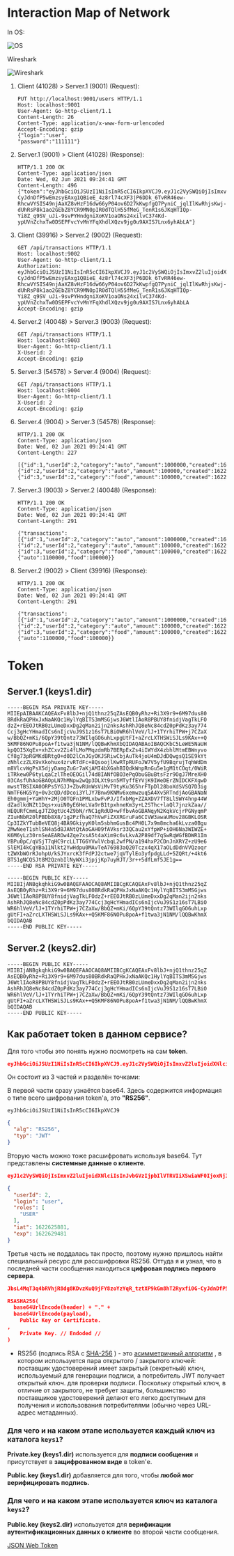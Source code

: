 # Interaction Map of Network


In OS:

![OS](https://github.com/Kraus17th/Interaction.Map.of.Network/blob/main/Map%20of%20Network/Assets/os.jpg)

Wireshark

![Wireshark](https://github.com/Kraus17th/Interaction.Map.of.Network/blob/main/Map%20of%20Network/Assets/wireshark.jpg)



1. Client (41028) > Server.1 (9001) (Request):

   ```http
   PUT http://localhost:9001/users HTTP/1.1
   Host: localhost:9001
   User-Agent: Go-http-client/1.1
   Content-Length: 26
   Content-Type: application/x-www-form-urlencoded
   Accept-Encoding: gzip
   {"login":"user",
   "password":"111111"}
   ```

2. Server.1 (9001) > Client (41028) (Response):

   ```http
   HTTP/1.1 200 OK
   Content-Type: application/json
   Date: Wed, 02 Jun 2021 09:24:41 GMT
   Content-Length: 496
   {"token":"eyJhbGciOiJSUzI1NiIsInR5cCI6IkpXVCJ9.eyJ1c2VySWQiOjIsImxvZ2luIjoidXNlciIsInJvbGVzIjpbIlVTRVIiXSwiaWF0IjoxNjIyNjI1ODgxLCJleHAiOjE2MjI2Mjk0ODF9.JbsL4MqT3q4bRVhjR8dg8KDvzKuQ9jFY8zoYzYqR_tztXP9kGm8hT2Ryxfi0G-CyJdnDfP5wEmzsyEAxg1QBieE_4z8rl74cXF3jP6DDk_6TvRR46ew-RhcwVYSIS49njAaXZ8vHzF16dw66yP04ov6D27kKwpfgQ7PyniC_jqlIlKwRhjsKwj-dUhRsP8k1ao2GEbZ8YCR9MN0pIR0dTQlH55fMeG_TenR1s6JKqHTIQp-Yi8Z_q9SV_uJi-9svPYHndgniXoKV1oaONs24xilvC374Kd-ypUVnZchxTw0DSEPFvcYvMnYFqXhdlXQzv9jg0u9AXIS7Lnx6yhAbLA"}
   ```

3. Client (39916) > Server.2 (9002) (Request):

   ```http
   GET /api/transactions HTTP/1.1
   Host: localhost:9002
   User-Agent: Go-http-client/1.1
   Authorization: eyJhbGciOiJSUzI1NiIsInR5cCI6IkpXVCJ9.eyJ1c2VySWQiOjIsImxvZ2luIjoidXNlciIsInJvbGVzIjpbIlVTRVIiXSwiaWF0IjoxNjIyNjI1ODgxLCJleHAiOjE2MjI2Mjk0ODF9.JbsL4MqT3q4bRVhjR8dg8KDvzKuQ9jFY8zoYzYqR_tztXP9kGm8hT2Ryxfi0G-CyJdnDfP5wEmzsyEAxg1QBieE_4z8rl74cXF3jP6DDk_6TvRR46ew-RhcwVYSIS49njAaXZ8vHzF16dw66yP04ov6D27kKwpfgQ7PyniC_jqlIlKwRhjsKwj-dUhRsP8k1ao2GEbZ8YCR9MN0pIR0dTQlH55fMeG_TenR1s6JKqHTIQp-Yi8Z_q9SV_uJi-9svPYHndgniXoKV1oaONs24xilvC374Kd-ypUVnZchxTw0DSEPFvcYvMnYFqXhdlXQzv9jg0u9AXIS7Lnx6yhAbLA
   Accept-Encoding: gzip
   ```

4. Server.2 (40048) > Server.3 (9003) (Request):

   ```http
   GET /api/transactions HTTP/1.1
   Host: localhost:9003
   User-Agent: Go-http-client/1.1
   X-Userid: 2
   Accept-Encoding: gzip
   ```

5. Server.3 (54578) > Server.4 (9004) (Request):

   ```http
   GET /api/transactions HTTP/1.1
   Host: localhost:9004
   User-Agent: Go-http-client/1.1
   X-Userid: 2
   Accept-Encoding: gzip
   ```

6. Server.4 (9004) > Server.3 (54578) (Response):

   ```http
   HTTP/1.1 200 OK
   Content-Type: application/json
   Date: Wed, 02 Jun 2021 09:24:41 GMT
   Content-Length: 227
   
   [{"id":1,"userId":2,"category":"auto","amount":1000000,"created":1622625845},{"id":2,"userId":2,"category":"auto","amount":100000,"created":1622625845},{"id":3,"userId":2,"category":"food","amount":100000,"created":1622625845}]
   ```

7. Server.3 (9003) > Server.2 (40048) (Response):

   ```http
   HTTP/1.1 200 OK
   Content-Type: application/json
   Date: Wed, 02 Jun 2021 09:24:41 GMT
   Content-Length: 291
   
   {"transactions":[{"id":1,"userId":2,"category":"auto","amount":1000000,"created":1622625845},{"id":2,"userId":2,"category":"auto","amount":100000,"created":1622625845},{"id":3,"userId":2,"category":"food","amount":100000,"created":1622625845}],"categoryStats":{"auto":1100000,"food":100000}}
   ```

8. Server.2 (9002) > Client (39916) (Response):

   ```http
   HTTP/1.1 200 OK
   Content-Type: application/json
   Date: Wed, 02 Jun 2021 09:24:41 GMT
   Content-Length: 291
   
   {"transactions":[{"id":1,"userId":2,"category":"auto","amount":1000000,"created":1622625845},{"id":2,"userId":2,"category":"auto","amount":100000,"created":1622625845},{"id":3,"userId":2,"category":"food","amount":100000,"created":1622625845}],"categoryStats":{"auto":1100000,"food":100000}}
   ```

# Token



## Server.1  (keys1.dir)

```asciiarmor
-----BEGIN RSA PRIVATE KEY-----
MIIEpAIBAAKCAQEAxFv8lbJ+njQ1thnz25qZAsEQB0yRhz+Ri3X9r9+6M97dus80
BRdkRaQPHxJxNaAKQc1HylYqBITS3mMSGjwsJ6WtlIAoR8PBUY8fnidjVagTkLFO
dzZ+rEEOJtRB0zLUmeDxxDg2qMan2ijn2nksAshRhJQ8eNc84cdZ0pPdKz3ay774
Ccj3gHcYHmadICs6nIjcVuJ9S1z16sT7LBiOWR6hlVeV/lJ+1TYrhiTPW+j7CZaX
w/BbQZ+mKi/6QpY39tQntz73WIlqGO6uhLxpgUtFI+aZrcLXTHSWiSJLs9KAx++Q
5KMF86NOPu8poA+f1twa3jN1NM/lQQBwKhmXbQIDAQABAoIBAQCKbC5LeWE5NaUH
kpQOI5XqEx+xhZCxv2Zi4fLMoPMqzdmRb7BERpExZs4iIWYdX4zbhlMtmEBWnyvo
Cf8g73pRGMKdBRtgO+d0D2lCnJGyOKJSRiwCbjAuTk4joU4mDJdDQwgsQ1SE9kYt
zNhlczZLX9vXkohux4zrvRTdFc+8QsoojlKwRTpRUFoJW7V5yfU9BqrujTqhWdDm
m8VlcvWgPsX5djyDamgZuGr7aKjAMI4bXGahBIQdkWnpRnGu5e1gM1tCOqt/0WiR
iTRkew0P6tyLqaCzlTheOEOGil74d8IANfOBO3ePqObuGBuBtsFzr9OgJ7MreXH0
03CAsfUhAoGBAOpLN7hMNpw2wQp3DLXt9sn5MTyffEYVjK9IWeDErZNIDCKFXgwD
mwstTBSIXA0ORPs5YGJJ+ZbvRUnWsViMvT9tyKu365hrFTpDl28boXdSVSQ7D3ig
NmTF6HG5Yg+0v3cQD/dDcoi3YlJY7Bnw9KNMv6xemwzuq5A4Xv5RTndjAoGBANaN
Eh0gmmj+YaHhY+2MjO0TQFn1PMLxbwFvPJ/IfxbMg+ZZAXDV7fT8LlSWY4hnp44W
dZadlkdNZt1Dqs+xuiN0yE6HeLVa9rB1tpxhneKm3y+L2SThc+laQl7jnzkZaa//
HEQURfCmmLgJTZ0gtUc4Z9bN/rNC1gRdUD+wFfbvAoGBANqyN2KqkVcjrPGNyqmP
ZIuHNbR20lPBDb8X8/1g2PzfhaQ7hVwFiZXXRGruFa6CIVW3awaUMov28GBKLOSR
Cp3IZkYTubBeVEQ8j4BA9GkiyyK0lm5sbhmGusBc4PH0L7x9m8mcha6kLvza0Bgu
2MwNeeT1shlSN4a5d8JANtQtAoGAH09fAVksr33QCau2xYfpWP+iOH6Na3WIWZE+
K6M6yLz30rnSeAEAROw4Zqe7xsA5t4aXim9c6vLkvA2P89df7qSwRqWGfBDWR1Im
YBPu0pC/qVSjT7qHC9rcLLTTG6YVwlVcbqL2wfPN/a194hxP2CDnJnXRYZ+zU9e6
SlEMI4kCgYBa11Nlkt2YwHdpu0MAvTeA76983aQ20Tczx4qX17aOLdDdnVVQzoqr
tZWXbWOrRJohpU/kSJYxrcK3fFdPJ2ctwe7jqVTylEo3yfpdgLLd+5ZQRt/+4kt6
BTS1gNCQSJt8M2QznbIlNyWXi3jpjjKp7uyHJT/3r++5dfLmf5JE1g==
-----END RSA PRIVATE KEY-----
```

```asciiarmor
-----BEGIN PUBLIC KEY-----
MIIBIjANBgkqhkiG9w0BAQEFAAOCAQ8AMIIBCgKCAQEAxFv8lbJ+njQ1thnz25qZ
AsEQB0yRhz+Ri3X9r9+6M97dus80BRdkRaQPHxJxNaAKQc1HylYqBITS3mMSGjws
J6WtlIAoR8PBUY8fnidjVagTkLFOdzZ+rEEOJtRB0zLUmeDxxDg2qMan2ijn2nks
AshRhJQ8eNc84cdZ0pPdKz3ay774Ccj3gHcYHmadICs6nIjcVuJ9S1z16sT7LBiO
WR6hlVeV/lJ+1TYrhiTPW+j7CZaXw/BbQZ+mKi/6QpY39tQntz73WIlqGO6uhLxp
gUtFI+aZrcLXTHSWiSJLs9KAx++Q5KMF86NOPu8poA+f1twa3jN1NM/lQQBwKhmX
bQIDAQAB
-----END PUBLIC KEY-----
```

## Server.2 (keys2.dir)

```asciiarmor
-----BEGIN PUBLIC KEY-----
MIIBIjANBgkqhkiG9w0BAQEFAAOCAQ8AMIIBCgKCAQEAxFv8lbJ+njQ1thnz25qZ
AsEQB0yRhz+Ri3X9r9+6M97dus80BRdkRaQPHxJxNaAKQc1HylYqBITS3mMSGjws
J6WtlIAoR8PBUY8fnidjVagTkLFOdzZ+rEEOJtRB0zLUmeDxxDg2qMan2ijn2nks
AshRhJQ8eNc84cdZ0pPdKz3ay774Ccj3gHcYHmadICs6nIjcVuJ9S1z16sT7LBiO
WR6hlVeV/lJ+1TYrhiTPW+j7CZaXw/BbQZ+mKi/6QpY39tQntz73WIlqGO6uhLxp
gUtFI+aZrcLXTHSWiSJLs9KAx++Q5KMF86NOPu8poA+f1twa3jN1NM/lQQBwKhmX
bQIDAQAB
-----END PUBLIC KEY-----
```

## Как работает token в данном сервисе?

Для того чтобы это понять нужно посмотреть на сам **token**. 

```json
eyJhbGciOiJSUzI1NiIsInR5cCI6IkpXVCJ9.eyJ1c2VySWQiOjIsImxvZ2luIjoidXNlciIsInJvbGVzIjpbIlVTRVIiXSwiaWF0IjoxNjIyNjI1ODgxLCJleHAiOjE2MjI2Mjk0ODF9.JbsL4MqT3q4bRVhjR8dg8KDvzKuQ9jFY8zoYzYqR_tztXP9kGm8hT2Ryxfi0G-CyJdnDfP5wEmzsyEAxg1QBieE_4z8rl74cXF3jP6DDk_6TvRR46ew-RhcwVYSIS49njAaXZ8vHzF16dw66yP04ov6D27kKwpfgQ7PyniC_jqlIlKwRhjsKwj-dUhRsP8k1ao2GEbZ8YCR9MN0pIR0dTQlH55fMeG_TenR1s6JKqHTIQp-Yi8Z_q9SV_uJi-9svPYHndgniXoKV1oaONs24xilvC374Kd-ypUVnZchxTw0DSEPFvcYvMnYFqXhdlXQzv9jg0u9AXIS7Lnx6yhAbLA
```

Он состоит из 3 частей и разделён точками:

В первой части сразу узнаётся base64. Здесь содержится информация о типе всего шифрования token'а, это **"RS256"**.

```base64
eyJhbGciOiJSUzI1NiIsInR5cCI6IkpXVCJ9
```

```json
{
  "alg": "RS256",
  "typ": "JWT"
}
```

Вторую часть можно тоже расшифровать используя base64. Тут представлены **системные данные о клиенте**. 

```json
eyJ1c2VySWQiOjIsImxvZ2luIjoidXNlciIsInJvbGVzIjpbIlVTRVIiXSwiaWF0IjoxNjIyNjI1ODgxLCJleHAiOjE2MjI2Mjk0ODF9
```

```json
{
  "userId": 2,
  "login": "user",
  "roles": [
    "USER"
  ],
  "iat": 1622625881,
  "exp": 1622629481
}
```

Третья часть не поддалась так просто, поэтому нужно пришлось найти специальный ресурс для рассшифровки RS256. Оттуда я и узнал, что в последней части сообщения находиться **цифровая подпись первого сервера**.

```json
JbsL4MqT3q4bRVhjR8dg8KDvzKuQ9jFY8zoYzYqR_tztXP9kGm8hT2Ryxfi0G-CyJdnDfP5wEmzsyEAxg1QBieE_4z8rl74cXF3jP6DDk_6TvRR46ew-RhcwVYSIS49njAaXZ8vHzF16dw66yP04ov6D27kKwpfgQ7PyniC_jqlIlKwRhjsKwj-dUhRsP8k1ao2GEbZ8YCR9MN0pIR0dTQlH55fMeG_TenR1s6JKqHTIQp-Yi8Z_q9SV_uJi-9svPYHndgniXoKV1oaONs24xilvC374Kd-ypUVnZchxTw0DSEPFvcYvMnYFqXhdlXQzv9jg0u9AXIS7Lnx6yhAbLA
```

```json
RSASHA256(
  base64UrlEncode(header) + "." +
  base64UrlEncode(payload),
	Public Key or Certificate.
,
	Private Key. // Endoded //
)
```

- RS256 (подпись RSA с [SHA-256](https://en.wikipedia.org/wiki/SHA-256) ) - это [асимметричный алгоритм](https://en.wikipedia.org/wiki/Public-key_cryptography) , в котором используется пара открытого / закрытого ключей: поставщик удостоверений имеет закрытый (секретный) ключ, используемый для генерации подписи, а потребитель JWT получает открытый ключ. для проверки подписи. Поскольку открытый ключ, в отличие от закрытого, не требует защиты, большинство поставщиков удостоверений делают его легко доступным для получения и использования потребителями (обычно через URL-адрес метаданных).

### Для чего и на каком этапе используется каждый ключ из каталога `keys1`?

**Private.key (keys1.dir)** используется для **подписи сообщения** и присутствует в **защифрованном виде** в token'е.

**Public.key (keys1.dir)** добавляется для того, чтобы **любой мог верифицировать подпись.** 

### Для чего и на каком этапе используется ключ из каталога `keys2`?

**Public.key (keys2.dir)** используется для **верификации аутентификационных данных о клиенте** во второй части сообщения.

[JSON Web Token](https://ru.wikipedia.org/wiki/JSON_Web_Token)
